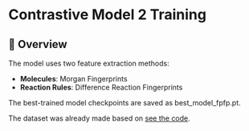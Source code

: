 # Contrastive Model 2 Training

## 📝 Overview
The model uses two feature extraction methods:
- **Molecules**: Morgan Fingerprints
- **Reaction Rules**: Difference Reaction Fingerprints
  
The best-trained model checkpoints are saved as best_model_fpfp.pt.

The dataset was already made based on [see the code](https://github.com/mahootiha-maryam/Drug_Discovery_AZ/blob/main/Making_Dataset/making_dataset_FP_FP.py).
